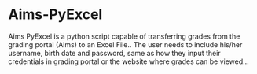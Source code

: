 # Aims-PyExcel
Aims PyExcel is a python script capable of transferring grades from the grading portal (Aims) to an Excel File.. The user needs to include his/her username, birth date and password, same as how they input their credentials in grading portal or the website where grades can be viewed... 

